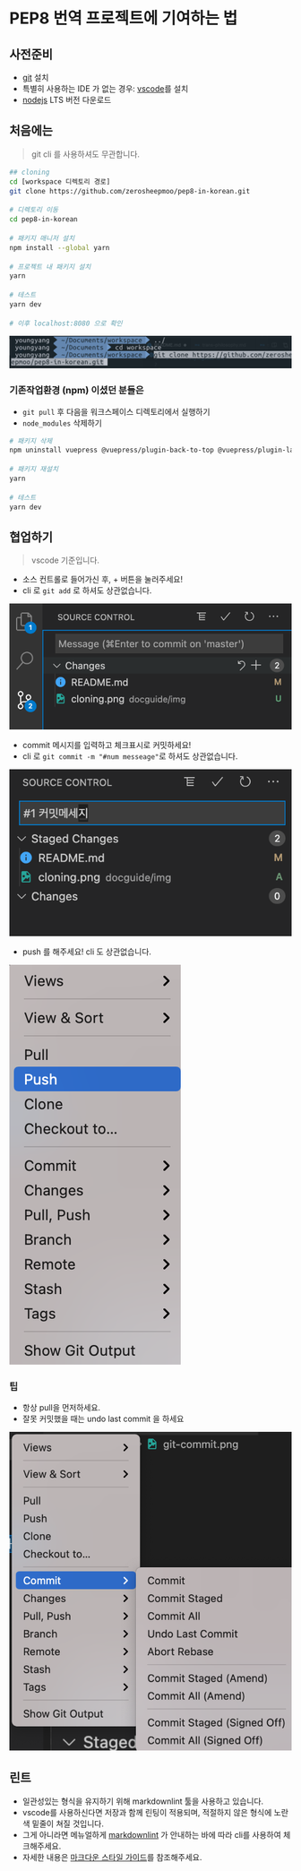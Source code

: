 # PEP8 번역 프로젝트에 기여하는 법

## 사전준비

- [git](https://git-scm.com/downloads) 설치
- 특별히 사용하는 IDE 가 없는 경우: [vscode](https://code.visualstudio.com/)를 설치
- [nodejs](https://nodejs.org/en/) LTS 버전 다운로드

## 처음에는

> git cli 를 사용하셔도 무관합니다.

```bash
## cloning
cd [workspace 디렉토리 경로]
git clone https://github.com/zerosheepmoo/pep8-in-korean.git

# 디렉토리 이동
cd pep8-in-korean

# 패키지 매니저 설치
npm install --global yarn

# 프로젝트 내 패키지 설치
yarn

# 테스트
yarn dev

# 이후 localhost:8080 으로 확인
```

![cloning](./img/cloning.png)

### 기존작업환경 (npm) 이셨던 분들은

- `git pull` 후 다음을 워크스페이스 디렉토리에서 실행하기
- `node_modules` 삭제하기

<!-- markdownlint-disable -->

```bash
# 패키지 삭제
npm uninstall vuepress @vuepress/plugin-back-to-top @vuepress/plugin-last-updated @vuepress/plugin-medium-zoom markdown-it-footnote

# 패키지 재설치
yarn

# 테스트
yarn dev
```
<!-- markdownlint-enable -->

## 협업하기

> vscode 기준입니다.

- 소스 컨트롤로 들어가신 후, + 버튼을 눌러주세요!
- cli 로 `git add` 로 하셔도 상관없습니다.

![add](./img/git-add.png)

- commit 메시지를 입력하고 체크표시로 커밋하세요!
- cli 로 `git commit -m "#num messeage"`로 하셔도 상관없습니다.

![commit](./img/git-commit.png)

- push 를 해주세요! cli 도 상관없습니다.

![push](./img/git-push.png)

### 팁

- 항상 pull을 먼저하세요.
- 잘못 커밋했을 때는 undo last commit 을 하세요

![undo](./img/git-undo-commit.png)

## 린트

- 일관성있는 형식을 유지하기 위해 markdownlint 툴을 사용하고 있습니다.
- vscode를 사용하신다면 저장과 함께 린팅이 적용되며, 적절하지 않은 형식에 노란색 밑줄이 쳐질 것입니다.
- 그게 아니라면 메뉴얼하게
  [markdownlint](https://github.com/DavidAnson/markdownlint)
  가 안내하는 바에 따라 cli를 사용하여 체크해주세요.
- 자세한 내용은 [마크다운 스타일 가이드](./style.md)를 참조해주세요.
